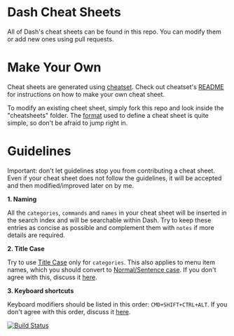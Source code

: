Dash Cheat Sheets 
===========

All of Dash's cheat sheets can be found in this repo. You can modify them or add new ones using pull requests.

# Make Your Own

Cheat sheets are generated using [cheatset](https://github.com/Kapeli/cheatset#readme). Check out cheatset's [README](https://github.com/Kapeli/cheatset#readme) for instructions on how to make your own cheat sheet.

To modify an existing cheet sheet, simply fork this repo and look inside the "cheatsheets" folder. The [format](https://github.com/Kapeli/cheatset#readme) used to define a cheat sheet is quite simple, so don't be afraid to jump right in.

# Guidelines

Important: don't let guidelines stop you from contributing a cheat sheet. Even if your cheat sheet does not follow the guidelines, it will be accepted and then modified/improved later on by me.

**1. Naming**

All the `categories`, `commands` and `names` in your cheat sheet will be inserted in the search index and will be searchable within Dash. Try to keep these entries as concise as possible and complement them with `notes` if more details are required.

**2. Title Case**

Try to use [Title Case](http://en.wikipedia.org/wiki/Letter_case#Title_case) only for `categories`. This also applies to menu item names, which you should convert to [Normal/Sentence case](http://en.wikipedia.org/wiki/Letter_case#Sentence_case). If you don't agree with this, discuss it [here](https://github.com/Kapeli/cheatsheets/issues/8).

**3. Keyboard shortcuts**

Keyboard modifiers should be listed in this order: `CMD+SHIFT+CTRL+ALT`. If you don't agree with this order, discuss it [here](https://github.com/Kapeli/cheatsheets/issues/7).

[![Build Status](https://travis-ci.org/Kapeli/cheatsheets.png?branch=master)](https://travis-ci.org/Kapeli/cheatsheets)
